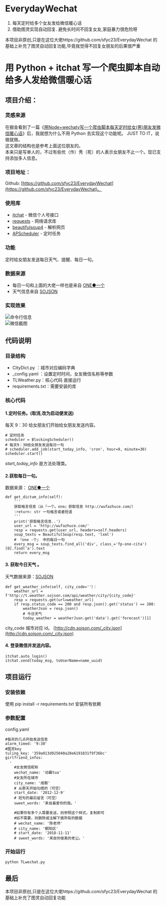 # EverydayWechat
1. 每天定时给多个女友发给微信暖心话 
2. 借助图灵实现自动回复. 避免长时间不回复女友,家庭暴力很危险呀

本项目非原创,只是在这位大佬https://github.com/sfyc23/EverydayWechat 的基础上补充了图灵自动回复功能,毕竟我觉得不回复女朋友的后果很严重

# 用 Python + itchat 写一个爬虫脚本自动给多人发给微信暖心话

## 项目介绍：

### 灵感来源

在掘金看到了一篇《[用Node+wechaty写一个爬虫脚本每天定时给女(男)朋友发微信暖心话][1]》后，我就想为什么不用 Python 去实现这个功能呢。 JUST TO IT，说做就做。  
这文章的结构也是参考上面这位朋友的。  
本来只是写单人的，不过有些优（作）秀（死）的人表示女朋友不止一个。现已支持添加多人信息。

### 项目地址：
Github: [https://github.com/sfyc23/EverydayWechat](https://github.com/sfyc23/EverydayWechat)。

### 使用库
- [itchat][2] - 微信个人号接口
- [requests][3] - 网络请求库
- [beautifulsoup4][4] - 解析网页
- [APScheduler][5] - 定时任务

### 功能
定时给女朋友发送每日天气、提醒、每日一句。

### 数据来源
- 每日一句和上面的大佬一样也是来自 [ONE●一个][6]
- 天气信息来自 [SOJSON][7] 


### 实现效果
![命令行信息](http://vlog.sfyc23.xyz/wechat_everyday/20190312010620.png)  
![微信截图](http://vlog.sfyc23.xyz/wechat_everyday/20190312010621.png)

## 代码说明

### 目录结构

- CityDict.py ：城市对应编码字典
- _config.yaml ：设置定时时间，女友微信名称等参数
- TLWeather.py：核心代码 直接运行
- requirements.txt：需要安装的库

### 核心代码

#### 1.定时任务。(取消,改为启动便发送)
每天 9：30 给女朋友们开始给女朋友发送内容。
```
# 定时任务
scheduler = BlockingScheduler()
# 每天9：30给女朋友发送每日一句
# scheduler.add_job(start_today_info, 'cron', hour=9, minute=30)
scheduler.start()
```
*start_today_info* 是方法处理类。

#### 2.获取每日一句。
数据来源： [ONE●一个][6]
```
def get_dictum_info(self):
    '''
    获取格言信息（从『一个。one』获取信息 http://wufazhuce.com/）
    :return: str 一句格言或者短语
    '''
    print('获取格言信息..')
    user_url = 'http://wufazhuce.com/'
    resp = requests.get(user_url, headers=self.headers)
    soup_texts = BeautifulSoup(resp.text, 'lxml')
    # 『one -个』 中的每日一句
    every_msg = soup_texts.find_all('div', class_='fp-one-cita')[0].find('a').text
    return every_msg
```
#### 3. 获取今日天气 。
天气数据来源：[SOJSON][7]

```
def get_weather_info(self, city_code=''）：
    weather_url = f'http://t.weather.sojson.com/api/weather/city/{city_code}'
    resp = requests.get(url=weather_url)
    if resp.status_code == 200 and resp.json().get('status') == 200:
        weatherJson = resp.json()
        # 今日天气
        today_weather = weatherJson.get('data').get('forecast')[1]
```
city_code 城市对应 id。
[http://cdn.sojson.com/_city.json](http://cdn.sojson.com/_city.json)

#### 4. 登录微信并发送内容。
```
itchat.auto_login()
itchat.send(today_msg, toUserName=name_uuid)
```


## 项目运行

### 安装依赖

使用 pip install -r requirements.txt 安装所有依赖

### 参数配置
config.yaml
```
#每天的几点开始发送信息
alarm_timed: '9:30'
#图灵key
tuling_key: '359a013d925040a28e6191831f9f36bc'
girlfriend_infos:
  -
    #女友微信昵称
    wechat_name: '动霸tua'
    #女友所在城市
    city_name: '成都'
    # 从那天开始勾搭的（可空）
    start_date: '2012-12-9'
    # 短句的最后留言（可空）
    sweet_words: '来自最爱你的我。'

    #如果你有多个人需要发送，则参照这个样式，复制即可
    #如不需要，则删除或注解下面所有的数据
    # wechat_name: '陈老师'
    # city_name: '朝阳区'
    # start_date: '2018-11-11'
    # sweet_words: '来自你俊美的老公。'
```

### 开始运行
```
python TLwechat.py
```

## 最后
本项目非原创,只是在这位大佬https://github.com/sfyc23/EverydayWechat 的基础上补充了图灵自动回复功能


  [1]: https://juejin.im/post/5c77c6bef265da2de6611cff
  [2]: https://github.com/littlecodersh/ItChat
  [3]: http://docs.python-requests.org/en/master/
  [4]: https://www.crummy.com/software/BeautifulSoup/bs4/doc/index.zh.html#
  [5]: https://apscheduler.readthedocs.io/en/latest/
  [6]: http://wufazhuce.com/
  [7]: https://www.sojson.com/blog/305.html

